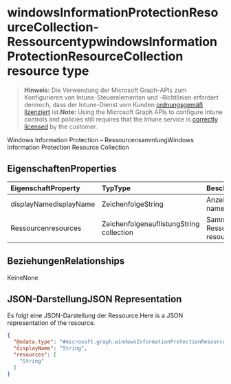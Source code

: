 # <a name="windowsinformationprotectionresourcecollection-resource-type"></a><span data-ttu-id="ff50e-101">windowsInformationProtectionResourceCollection-Ressourcentyp</span><span class="sxs-lookup"><span data-stu-id="ff50e-101">windowsInformationProtectionResourceCollection resource type</span></span>

> <span data-ttu-id="ff50e-102">**Hinweis:** Die Verwendung der Microsoft Graph-APIs zum Konfigurieren von Intune-Steuerelementen und -Richtlinien erfordert dennoch, dass der Intune-Dienst vom Kunden [ordnungsgemäß lizenziert](https://go.microsoft.com/fwlink/?linkid=839381) ist.</span><span class="sxs-lookup"><span data-stu-id="ff50e-102">**Note:** Using the Microsoft Graph APIs to configure Intune controls and policies still requires that the Intune service is [correctly licensed](https://go.microsoft.com/fwlink/?linkid=839381) by the customer.</span></span>

<span data-ttu-id="ff50e-103">Windows Information Protection – Ressourcensammlung</span><span class="sxs-lookup"><span data-stu-id="ff50e-103">Windows Information Protection Resource Collection</span></span>
## <a name="properties"></a><span data-ttu-id="ff50e-104">Eigenschaften</span><span class="sxs-lookup"><span data-stu-id="ff50e-104">Properties</span></span>
|<span data-ttu-id="ff50e-105">Eigenschaft</span><span class="sxs-lookup"><span data-stu-id="ff50e-105">Property</span></span>|<span data-ttu-id="ff50e-106">Typ</span><span class="sxs-lookup"><span data-stu-id="ff50e-106">Type</span></span>|<span data-ttu-id="ff50e-107">Beschreibung</span><span class="sxs-lookup"><span data-stu-id="ff50e-107">Description</span></span>|
|:---|:---|:---|
|<span data-ttu-id="ff50e-108">displayName</span><span class="sxs-lookup"><span data-stu-id="ff50e-108">displayName</span></span>|<span data-ttu-id="ff50e-109">Zeichenfolge</span><span class="sxs-lookup"><span data-stu-id="ff50e-109">String</span></span>|<span data-ttu-id="ff50e-110">Anzeigename</span><span class="sxs-lookup"><span data-stu-id="ff50e-110">Display name</span></span>|
|<span data-ttu-id="ff50e-111">Ressourcen</span><span class="sxs-lookup"><span data-stu-id="ff50e-111">resources</span></span>|<span data-ttu-id="ff50e-112">Zeichenfolgenauflistung</span><span class="sxs-lookup"><span data-stu-id="ff50e-112">String collection</span></span>|<span data-ttu-id="ff50e-113">Sammlung von Ressourcen</span><span class="sxs-lookup"><span data-stu-id="ff50e-113">Collection of resources</span></span>|

## <a name="relationships"></a><span data-ttu-id="ff50e-114">Beziehungen</span><span class="sxs-lookup"><span data-stu-id="ff50e-114">Relationships</span></span>
<span data-ttu-id="ff50e-115">Keine</span><span class="sxs-lookup"><span data-stu-id="ff50e-115">None</span></span>
## <a name="json-representation"></a><span data-ttu-id="ff50e-116">JSON-Darstellung</span><span class="sxs-lookup"><span data-stu-id="ff50e-116">JSON Representation</span></span>
<span data-ttu-id="ff50e-117">Es folgt eine JSON-Darstellung der Ressource.</span><span class="sxs-lookup"><span data-stu-id="ff50e-117">Here is a JSON representation of the resource.</span></span>
<!-- {
  "blockType": "resource",
  "@odata.type": "microsoft.graph.windowsInformationProtectionResourceCollection"
}
-->
``` json
{
  "@odata.type": "#microsoft.graph.windowsInformationProtectionResourceCollection",
  "displayName": "String",
  "resources": [
    "String"
  ]
}
```




